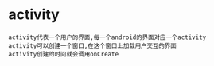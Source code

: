 # activity
	activity代表一个用户的界面,每一个android的界面对应一个activity
	activity可以创建一个窗口,在这个窗口上加载用户交互的界面
	activity创建的时间就会调用onCreate
